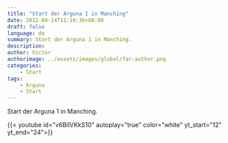 ```yaml
---
title: "Start der Arguna I in Manching"
date: 2012-04-14T11:10:36+08:00
draft: false
language: de
summary: Start der Arguna 1 in Manching.
description: 
author: Victor
authorimage: ../assets/images/global/far-author.png
categories: 
    - Start
tags:
    - Arguna
    - Start 
---
```


Start der Arguna 1 in Manching.

{{< youtube id="v6BiIVKkS10" autoplay="true" color="white" yt_start="12" yt_end="24">}}